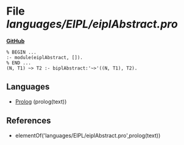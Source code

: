 # File _languages/EIPL/eiplAbstract.pro_
**[GitHub](https://github.com/softlang/yas/blob/master/languages/EIPL/eiplAbstract.pro)**
```
% BEGIN ...
:- module(eiplAbstract, []).
% END ...
(N, T1) ~> T2 :- biplAbstract:'~>'((N, T1), T2).
```

## Languages
* [Prolog](../languages/Prolog.md) (prolog(text))

## References
* elementOf('languages/EIPL/eiplAbstract.pro',prolog(text))
